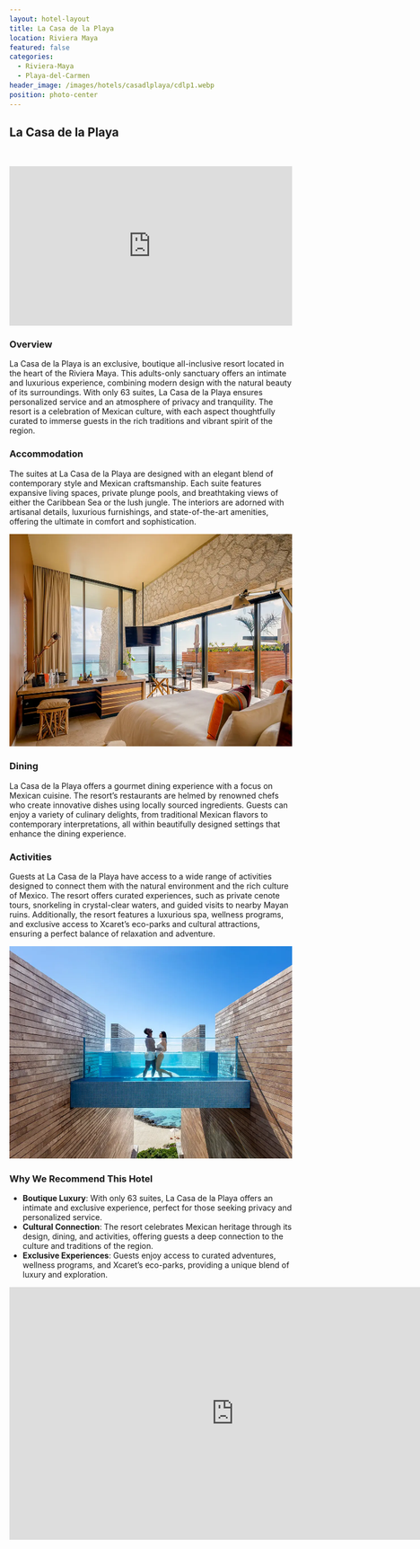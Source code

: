 ```yaml
---
layout: hotel-layout
title: La Casa de la Playa
location: Riviera Maya
featured: false
categories:
  - Riviera-Maya
  - Playa-del-Carmen
header_image: /images/hotels/casadlplaya/cdlp1.webp
position: photo-center
---
```


## La Casa de la Playa

&nbsp;

<style>.embed-container { position: relative; padding-bottom: 56.25%; height: 0; overflow: hidden; max-width: 100%; } .embed-container iframe, .embed-container object, .embed-container embed { position: absolute; top: 0; left: 0; width: 100%; height: 100%; }</style><div class='embed-container'><iframe src='https://www.youtube.com/embed/rhklXhPyARg' frameborder='0' allowfullscreen></iframe></div>

### Overview
La Casa de la Playa is an exclusive, boutique all-inclusive resort located in the heart of the Riviera Maya. This adults-only sanctuary offers an intimate and luxurious experience, combining modern design with the natural beauty of its surroundings. With only 63 suites, La Casa de la Playa ensures personalized service and an atmosphere of privacy and tranquility. The resort is a celebration of Mexican culture, with each aspect thoughtfully curated to immerse guests in the rich traditions and vibrant spirit of the region.

### Accommodation
The suites at La Casa de la Playa are designed with an elegant blend of contemporary style and Mexican craftsmanship. Each suite features expansive living spaces, private plunge pools, and breathtaking views of either the Caribbean Sea or the lush jungle. The interiors are adorned with artisanal details, luxurious furnishings, and state-of-the-art amenities, offering the ultimate in comfort and sophistication.

![](/images/hotels/casadlplaya/cdlp2.webp)

### Dining
La Casa de la Playa offers a gourmet dining experience with a focus on Mexican cuisine. The resort’s restaurants are helmed by renowned chefs who create innovative dishes using locally sourced ingredients. Guests can enjoy a variety of culinary delights, from traditional Mexican flavors to contemporary interpretations, all within beautifully designed settings that enhance the dining experience.

### Activities
Guests at La Casa de la Playa have access to a wide range of activities designed to connect them with the natural environment and the rich culture of Mexico. The resort offers curated experiences, such as private cenote tours, snorkeling in crystal-clear waters, and guided visits to nearby Mayan ruins. Additionally, the resort features a luxurious spa, wellness programs, and exclusive access to Xcaret’s eco-parks and cultural attractions, ensuring a perfect balance of relaxation and adventure.

![](/images/hotels/casadlplaya/cdlp3.webp)

### Why We Recommend This Hotel
- **Boutique Luxury**: With only 63 suites, La Casa de la Playa offers an intimate and exclusive experience, perfect for those seeking privacy and personalized service.
- **Cultural Connection**: The resort celebrates Mexican heritage through its design, dining, and activities, offering guests a deep connection to the culture and traditions of the region.
- **Exclusive Experiences**: Guests enjoy access to curated adventures, wellness programs, and Xcaret’s eco-parks, providing a unique blend of luxury and exploration.

<iframe src="https://www.google.com/maps/embed?pb=!1m18!1m12!1m3!1d3734.959714144548!2d-87.10985611696057!3d20.589702731838198!2m3!1f0!2f0!3f0!3m2!1i1024!2i768!4f13.1!3m3!1m2!1s0x8f4e45e404f471bf%3A0xe63c866493222354!2sLa%20Casa%20de%20la%20Playa%20Xcaret!5e0!3m2!1ses!2ses!4v1725120783125!5m2!1ses!2ses" width="800" height="450" style="border:0;" allowfullscreen="" loading="lazy" referrerpolicy="no-referrer-when-downgrade"></iframe>